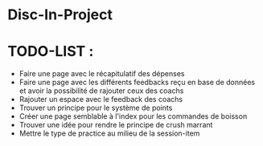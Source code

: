 # Disc-In-Project

# TODO-LIST :
- Faire une page avec le récapitulatif des dépenses
- Faire une page avec les différents feedbacks reçu en base de données et avoir la possibilité de rajouter ceux des coachs
- Rajouter un espace avec le feedback des coachs
- Trouver un principe pour le système de points
- Créer une page semblable à l'index pour les commandes de boisson
- Trouver une idée pour rendre le principe de crush marrant
- Mettre le type de practice au milieu de la session-item
